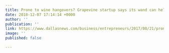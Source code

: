 ```yaml
---
title: Prone to wine hangovers? Grapevine startup says its wand can help
date: 2018-12-07 17:14:14 +0000
author: ''
publication: ''
link: https://www.dallasnews.com/business/entrepreneurs/2017/08/21/prone-wine-hangovers-grapevine-startups-wand-can-absorb-headache-causing-sulfites-histamines
image: ''
published: false

---
```

